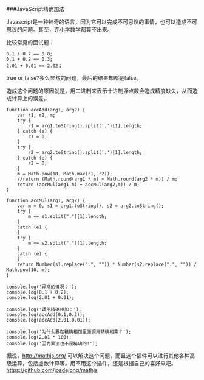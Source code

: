 ###JavaScript精确加法

Javascript是一种神奇的语言，因为它可以完成不可思议的事情，也可以造成不可思议的问题。甚至，连小学数学都算不出来。

比较常见的面试题：

	0.1 + 0.7 == 0.8;
	0.1 + 0.2 == 0.3;
	2.01 + 0.01 == 2.02；

true or false?多么显然的问题，最后的结果却都是false。

造成这个问题的原因就是，用二进制来表示十进制浮点数会造成精度缺失，从而造成计算上的误差。

	function accAdd(arg1, arg2) {
	    var r1, r2, m;
	    try {
	        r1 = arg1.toString().split('.')[1].length;
	    } catch (e) {
	        r1 = 0;
	    }
	    try {
	        r2 = arg2.toString().split('.')[1].length;
	    } catch (e) {
	        r2 = 0;
	    }
	    m = Math.pow(10, Math.max(r1, r2));
	    //return (Math.round(arg1 * m) + Math.round(arg2 * m)) / m;
	    return (accMul(arg1,m) + accMul(arg2,m)) / m;
	}

	function accMul(arg1, arg2) {
	    var m = 0, s1 = arg1.toString(), s2 = arg2.toString();
	    try {
	        m += s1.split(".")[1].length;
	    }
	    catch (e) {
	    }
	    try {
	        m += s2.split(".")[1].length;
	    }
	    catch (e) {
	    }
	    return Number(s1.replace(".", "")) * Number(s2.replace(".", "")) / Math.pow(10, m);
	}

	console.log('异常的情况：');
	console.log(0.1 + 0.2);
	console.log(2.01 + 0.01);
	
	console.log('调用精确相加：');
	console.log(accAdd(0.1,0.2));
	console.log(accAdd(2.01,0.01));
	
	console.log('为什么要在精确相加里面调用精确相乘？');
	console.log(2.01 * 100);
	console.log('因为乘法也不是精确的!');

据说，http://mathjs.org/ 可以解决这个问题，而且这个插件可以进行其他各种高级运算，包括虚数计算等。用不用这个插件，还是根据自己的喜好来吧。 https://github.com/josdejong/mathjs

